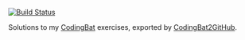 [![Build Status](https://travis-ci.org/paplorinc/CodingBatSolutions.png)](https://travis-ci.org/paplorinc/CodingBatSolutions)

Solutions to my [CodingBat](http://codingbat.com/java) exercises, exported by [CodingBat2GitHub](https://github.com/paplorinc/CodingBat2GitHub).
